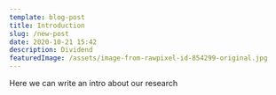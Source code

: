 ```yaml
---
template: blog-post
title: Introduction
slug: /new-post
date: 2020-10-21 15:42
description: Dividend
featuredImage: /assets/image-from-rawpixel-id-854299-original.jpg
---
```

Here we can write an intro about our research
